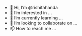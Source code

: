 - 👋 Hi, I’m @rishitahanda
- 👀 I’m interested in ...
- 🌱 I’m currently learning ...
- 💞️ I’m looking to collaborate on ...
- 📫 How to reach me ...

<!---
rishitahanda/rishitahanda is a ✨ special ✨ repository because its `README.md` (this file) appears on your GitHub profile.
You can click the Preview link to take a look at your changes.
--->
